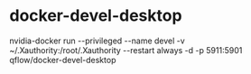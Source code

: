 # docker-devel-desktop

  nvidia-docker run --privileged --name devel -v ~/.Xauthority:/root/.Xauthority --restart always -d -p 5911:5901 qflow/docker-devel-desktop
